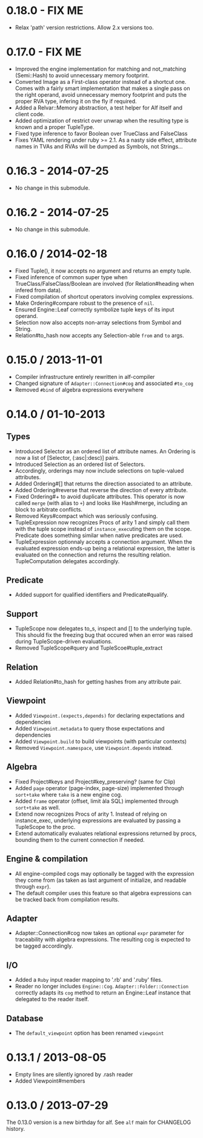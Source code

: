 # 0.18.0 - FIX ME

* Relax 'path' version restrictions. Allow 2.x versions too.

# 0.17.0 - FIX ME

* Improved the engine implementation for matching and not_matching (Semi::Hash)
  to avoid unnecessary memory footprint.
* Converted Image as a First-class operator instead of a shortcut one. Comes
  with a fairly smart implementation that makes a single pass on the right
  operand, avoid unnecessary memory footprint and puts the proper RVA type,
  infering it on the fly if required.
* Added a Relvar::Memory abstraction, a test helper for Alf itself and client
  code.
* Added optimization of restrict over unwrap when the resulting type is known
  and a proper TupleType.
* Fixed type inference to favor Boolean over TrueClass and FalseClass
* Fixes YAML rendering under ruby >= 2.1. As a nasty side effect, attribute
  names in TVAs and RVAs will be dumped as Symbols, not Strings...

# 0.16.3 - 2014-07-25

* No change in this submodule.

# 0.16.2 - 2014-07-25

* No change in this submodule.

# 0.16.0 / 2014-02-18

* Fixed Tuple(), it now accepts no argument and returns an empty tuple.
* Fixed inference of common super type when TrueClass/FalseClass/Boolean are
  involved (for Relation#heading when infered from data).
* Fixed compilation of shortcut operators involving complex expressions.
* Make Ordering#compare robust to the presence of `nil`.
* Ensured Engine::Leaf correctly symbolize tuple keys of its input operand.
* Selection now also accepts non-array selections from Symbol and String.
* Relation#to_hash now accepts any Selection-able `from` and `to` args.

# 0.15.0 / 2013-11-01

* Compiler infrastructure entirely rewritten in alf-compiler
* Changed signature of `Adapter::Connection#cog` and associated `#to_cog`
* Removed `#bind` of algebra expressions everywhere

# 0.14.0 / 01-10-2013

## Types

* Introduced Selector as an ordered list of attribute names. An Ordering is now
  a list of [Selector, (:asc|:desc)] pairs.
* Introduced Selection as an ordered list of Selectors.
* Accordingly, orderings may now include selections on tuple-valued attributes.
* Added Ordering#[] that returns the direction associated to an attribute.
* Added Ordering#reverse that reverse the direction of every attribute.
* Fixed Ordering#+ to avoid duplicate attributes. This operator is now called
  `merge` (with alias to `+`) and looks like Hash#merge, including an block to
  arbitrate conflicts.
* Removed Keys#compact which was seriously confusing.
* TupleExpression now recognizes Procs of arity 1 and simply call them with the
  tuple scope instead of `instance_exec`uting them on the scope. Predicate does
  something similar when native predicates are used.
* TupleExpression optionnaly accepts a connection argument. When the evaluated
  expression ends-up being a relational expression, the latter is evaluated on
  the connection and returns the resulting relation. TupleComputation delegates
  accordingly.

## Predicate

* Added support for qualified identifiers and Predicate#qualify.

## Support

* TupleScope now delegates to_s, inspect and [] to the underlying tuple. This
  should fix the freezing bug that occured when an error was raised during
  TupleScope-driven evaluations.
* Removed TupleScope#query and TupleScoe#tuple_extract

## Relation

* Added Relation#to_hash for getting hashes from any attribute pair.

## Viewpoint

* Added `Viewpoint.(expects,depends)` for declaring expectations and dependencies
* Added `Viewpoint.metadata` to query those expectations and dependencies
* Added `Viewpoint.build` to build viewpoints (with particular contexts)
* Removed `Viewpoint.namespace`, use `Viewpoint.depends` instead.

## Algebra

* Fixed Project#keys and Project#key_preserving? (same for Clip)
* Added `page` operator (page-index, page-size) implemented through `sort+take`
  where `take` is a new engine cog.
* Added `frame` operator (offset, limit àla SQL) implemented through `sort+take`
  as well.
* Extend now recognizes Procs of arity 1. Instead of relying on instance_exec,
  underlying expressions are evaluated by passing a TupleScope to the proc.
* Extend automatically evaluates relational expressions returned by procs,
  bounding them to the current connection if needed.

## Engine & compilation

* All engine-compiled cogs may optionally be tagged with the expression they
  come from (as taken as last argument of initialize, and readable through
  `expr`).
* The default compiler uses this feature so that algebra expressions can be
  tracked back from compilation results.

## Adapter

* Adapter::Connection#cog now takes an optional `expr` parameter for
  traceability with algebra expressions. The resulting cog is expected to be
  tagged accordingly.

## I/O

* Added a `Ruby` input reader mapping to '.rb' and '.ruby' files.
* Reader no longer includes `Engine::Cog`. `Adapter::Folder::Connection`
  correctly adapts its `cog` method to return an Engine::Leaf instance that
  delegated to the reader itself.

## Database

* The `default_viewpoint` option has been renamed `viewpoint`

# 0.13.1 / 2013-08-05

* Empty lines are silently ignored by .rash reader
* Added Viewpoint#members

# 0.13.0 / 2013-07-29

The 0.13.0 version is a new birthday for alf. See `alf` main for CHANGELOG
history.
